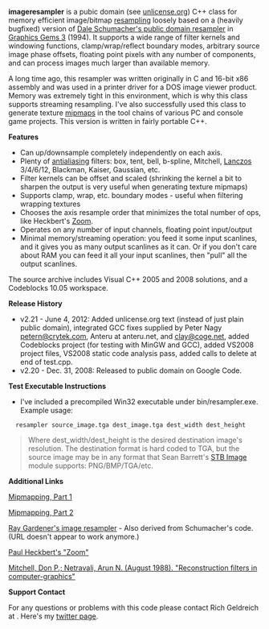 **imageresampler** is a pubic domain (see [unlicense.org](http://unlicense.org/)) C++ class for memory efficient image/bitmap [resampling](http://en.wikipedia.org/wiki/Resampling_(bitmap)) loosely based on a (heavily bugfixed) version of [Dale Schumacher's public domain resampler](http://tog.acm.org/resources/GraphicsGems/gemsiii/filter.c) in [Graphics Gems 3](http://www.amazon.com/Graphics-Gems-III-IBM-Version/dp/0124096735) (1994). It supports a wide range of filter kernels and windowing functions, clamp/wrap/reflect boundary modes, arbitrary source image phase offsets, floating point pixels with any number of components, and can process images much larger than available memory.

A long time ago, this resampler was written originally in C and 16-bit x86 assembly and was used in a printer driver for a DOS image viewer product. Memory was extremely tight in this environment, which is why this class supports streaming resampling. I've also successfully used this class to generate texture [mipmaps](http://en.wikipedia.org/wiki/Mipmap) in the tool chains of various PC and console game projects. This version is written in fairly portable C++.

**Features**

  * Can up/downsample completely independently on each axis.
  * Plenty of [antialiasing](http://en.wikipedia.org/wiki/Antialiasing) filters: box, tent, bell, b-spline, Mitchell, [Lanczos](http://en.wikipedia.org/wiki/Lanczos_resampling) 3/4/6/12, Blackman, Kaiser, Gaussian, etc.
  * Filter kernels can be offset and scaled (shrinking the kernel a bit to sharpen the output is very useful when generating texture mipmaps)
  * Supports clamp, wrap, etc. boundary modes - useful when filtering wrapping textures
  * Chooses the axis resample order that minimizes the total number of ops, like Heckbert's [Zoom](http://www.xmission.com/~legalize/zoom.html).
  * Operates on any number of input channels, floating point input/output
  * Minimal memory/streaming operation: you feed it some input scanlines, and it gives you as many output scanlines as it can. Or if you don't care about RAM you can feed it all your input scanlines, then "pull" all the output scanlines.

The source archive includes Visual C++ 2005 and 2008 solutions, and a Codeblocks 10.05 workspace.

**Release History**
  * v2.21 - June 4, 2012: Added unlicense.org text (instead of just plain public domain), integrated GCC fixes supplied by Peter Nagy <petern@crytek.com>, Anteru at anteru.net, and clay@coge.net, added Codeblocks project (for testing with MinGW and GCC), added VS2008 project files, VS2008 static code analysis pass, added calls to delete at end of test.cpp.
  * v2.20 - Dec. 31, 2008: Released to public domain on Google Code.

**Test Executable Instructions**
  * I've included a precompiled Win32 executable under bin/resampler.exe. Example usage:
```
  resampler source_image.tga dest_image.tga dest_width dest_height
```

> Where dest\_width/dest\_height is the desired destination image's resolution. The destination format is hard coded to TGA, but the source image may be in any format that Sean Barrett's [STB Image](http://nothings.org/) module supports: PNG/BMP/TGA/etc.

**Additional Links**

[Mipmapping, Part 1](http://number-none.com/product/Mipmapping,%20Part%201/index.html)

[Mipmapping, Part 2](http://number-none.com/product/Mipmapping,%20Part%202/index.html)

[Ray Gardener's image resampler](http://www.daylongraphics.com/download/filter_rcg.zip) - Also derived from Schumacher's code. (URL doesn't appear to work anymore.)

[Paul Heckbert's "Zoom"](http://www.xmission.com/~legalize/zoom.html)

[Mitchell, Don P.; Netravali, Arun N. (August 1988). "Reconstruction filters in computer-graphics"](http://www.mentallandscape.com/Papers_siggraph88.pdf)

**Support Contact**

For any questions or problems with this code please contact Rich Geldreich at <richgel99 at gmail.com>. Here's my [twitter page](http://twitter.com/#!/richgel999).